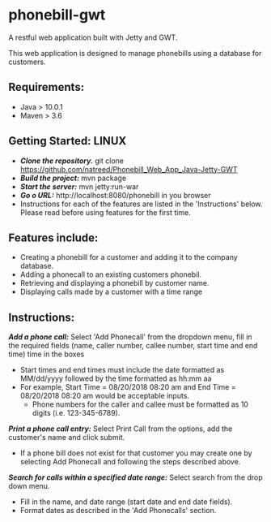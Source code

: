 # phonebill-gwt 

A restful web application built with Jetty and GWT.

This web application is designed to manage phonebills using a database for customers.

## Requirements:
- Java  > 10.0.1
- Maven > 3.6

## Getting Started: LINUX
- ***Clone the repository.*** git clone https://github.com/natreed/Phonebill_Web_App_Java-Jetty-GWT
- ***Build the project:*** mvn package
- ***Start the server:*** mvn jetty:run-war
- ***Go o URL:*** http://localhost:8080/phonebill in you browser
- Instructions for each of the features are listed in the 'Instructions' below. Please read before using features for the first time.

## Features include:

- Creating a phonebill for a customer and adding it to the company database.
- Adding a phonecall to an existing customers phonebil.
- Retrieving and displaying a phonebill by customer name.
- Displaying calls made by a customer with a time range

## Instructions:


***Add a phone call:*** Select 'Add Phonecall' from the dropdown menu, fill in the required fields (name, 
caller number, callee number, start time and end time) time in the boxes

- Start times and end times must include the date formatted as MM/dd/yyyy followed by the time formatted as hh:mm aa
- For example, Start Time = 08/20/2018 08:20 am and End Time =  08/20/2018 08:20 am would be acceptable inputs.
  - Phone numbers for the caller and callee must be formatted as 10 digits (i.e. 123-345-6789).

***Print a phone call entry:*** Select Print Call from the options, add the customer's name and click submit.
  - If a phone bill does not exist for that customer you may create one by selecting Add Phonecall and following the steps
described above.

***Search for calls within a specified date range:*** Select search from the drop down menu.
  - Fill in the name, and date range (start date and end date fields). 
  - Format dates as described in the 'Add Phonecalls' section.

